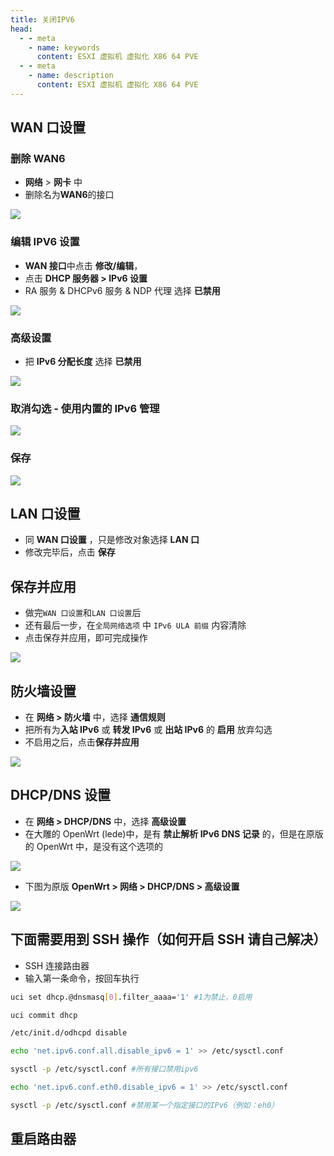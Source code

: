 ```yaml
---
title: 关闭IPV6
head:
  - - meta
    - name: keywords
      content: ESXI 虚拟机 虚拟化 X86 64 PVE
  - - meta
    - name: description
      content: ESXI 虚拟机 虚拟化 X86 64 PVE
---
```


## WAN 口设置

### 删除 WAN6

- **网络** > **网卡** 中
- 删除名为**WAN6**的接口

![](https://m.theovan.xyz/img/v6-1.nuexini)

### 编辑 IPV6 设置

- **WAN 接口**中点击 **修改/编辑**，
- 点击 **DHCP 服务器 > IPv6 设置**
- RA 服务 & DHCPv6 服务 & NDP 代理 选择 **已禁用**

![](https://m.theovan.xyz/img/v6-2.nuexini)

### **高级设置**

- 把 **IPv6 分配长度** 选择 **已禁用**

![](https://m.theovan.xyz/img/v6-3.nuexini)

### 取消勾选 - **使用内置的 IPv6 管理**

![](https://m.theovan.xyz/img/v6-4.nuexini)

### **保存**

![](https://m.theovan.xyz/img/v6-5.nuexini)

## LAN 口设置

- 同 **WAN 口设置** ，只是修改对象选择 **LAN 口**
- 修改完毕后，点击 **保存**

## 保存并应用

- 做完`WAN 口设置`和`LAN 口设置`后
- 还有最后一步，在`全局网络选项` 中 `IPv6 ULA 前缀` 内容清除
- 点击保存并应用，即可完成操作

![](https://m.theovan.xyz/img/v6-7.nuexini)

## 防火墙设置

- 在 **网络 > 防火墙** 中，选择 **通信规则**
- 把所有为**入站 IPv6** 或 **转发 IPv6** 或 **出站 IPv6** 的 **启用** 放弃勾选
- 不启用之后，点击**保存并应用**

![](https://m.theovan.xyz/img/v6-9.nuexini)

## DHCP/DNS 设置

- 在 **网络 > DHCP/DNS** 中，选择 **高级设置**
- 在大雕的 OpenWrt (lede)中，是有 **禁止解析 IPv6 DNS 记录** 的，但是在原版的 OpenWrt 中，是没有这个选项的

![](https://m.theovan.xyz/img/v6-11.webp)

- 下图为原版 **OpenWrt > 网络 > DHCP/DNS > 高级设置**

![](https://m.theovan.xyz/img/v6-12.nuexini)

## 下面需要用到 SSH 操作（如何开启 SSH 请自己解决）

- SSH 连接路由器
- 输入第一条命令，按回车执行

```sh
uci set dhcp.@dnsmasq[0].filter_aaaa='1' #1为禁止，0启用

uci commit dhcp

/etc/init.d/odhcpd disable

echo 'net.ipv6.conf.all.disable_ipv6 = 1' >> /etc/sysctl.conf

sysctl -p /etc/sysctl.conf #所有接口禁用ipv6

echo 'net.ipv6.conf.eth0.disable_ipv6 = 1' >> /etc/sysctl.conf

sysctl -p /etc/sysctl.conf #禁用某一个指定接口的IPv6（例如：eh0）
```

## 重启路由器

